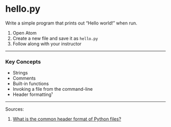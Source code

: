 # hello.py

Write a simple program that prints out “Hello world!” when run.

1. Open Atom
1. Create a new file and save it as `hello.py`
1. Follow along with your instructor

------

### Key Concepts

- Strings
- Comments
- Built-in functions
- Invoking a file from the command-line
- Header formatting¹

------

Sources:

1. [What is the common header format of Python files?](http://stackoverflow.com/questions/1523427)
